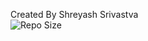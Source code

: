 Created By Shreyash Srivastva
<br>
![Repo Size](https://img.shields.io/github/repo-size/shreyazh/dinal)
